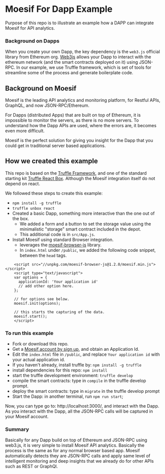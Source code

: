
# Moesif For Dapp Example

Purpose of this repo is to illustrate an example how a DAPP can integrate Moesif
for API analytics.

### Background on Dapps

When you create your own Dapp, the key dependency is the `web3.js` official library from Ethereum org.
[Web3js](https://github.com/ethereum/web3.js/) allows your Dapp to interact with the ethereum network (and the smart contracts deployed on it) using JSON-RPC. In our example, we use Truffle framework, which is set of tools for streamline some of the process and generate boilerplate code.

## Background on Moesif

Moesif is the leading API analytics and monitoring platform, for Restful APIs, GraphQL, and now JSON-RPC/Ethereum.

For Dapps (distributed Apps) that are built on top of Ethereum, it is impossible to
monitor the servers, as there is no more servers.  To understand how the Dapp APIs
are used, where the errors are, it becomes even more difficult.

Moesif is the perfect solution for giving you insight for the Dapp that you could get in traditional server based applications.

## How we created this example

This repo is based on the [Truffle Framework](http://truffleframework.com/), and one of the standard starting kit [Truffle React Box](http://truffleframework.com/boxes/react). Although the Moesif integration itself do not
depend on react.

We followed these steps to create this example:

- `npm install -g truffle`
- `truffle unbox react`
- Created a basic Dapp, something more interactive than the one out of the box.
  - We added a form and a button to set the storage value using the minimalistic "storage" smart contract included in the depot.
  - This additional code is in `src/App.js`.
- Install Moesif using standard Browser integration.
  - leverages the [moesif-browser-js](https://www.moesif.com/docs/client-integration/browser-js/) library.
  - In `index.html` under `/public`, we added the following code snippet, between the `head` tags.

```
    <script src="//unpkg.com/moesif-browser-js@1.2.0/moesif.min.js"></script>
    <script type="text/javascript">
    var options = {
      applicationId: 'Your application id'
      // add other option here.
    };

    // for options see below.
    moesif.init(options);

    // this starts the capturing of the data.
    moesif.start();
    </script>
```

### To run this example

- Fork or download this repo.
- Get a [Moesif account by sign up](https://www.moesif.com), and obtain an Application Id.
- Edit the `index.html` file in `/public`, and replace `Your application id` with your actual application id.
- If you haven't already, install truffle by: `npm install -g truffle`
- install dependencies for this repo: `npm install`
- start the truffle development environment: `truffle develop`
- compile the smart contracts: type in `compile` in the truffle develop prompt.
- deploy the smart contracts: type in `migrate` in the truffle develop prompt
- Start the Dapp: in another terminal, run `npm run start`;

Now, you can type go to: http://localhost:3000/, and interact with the Dapp.
As you interact with the Dapp, all the JSON-RPC calls will be captured in your
Moesif account.


### Summary

Basically for any Dapp build on top of Ethereum and JSON-RPC using web3.js, it is very simple
to install Moesif API analytics. Basically the process is the same as for any normal browser based app.
Moesif automatically detects they are JSON-RPC calls and apply same level of intelligent monitoring and deep insights that we already do for other APIs such as REST or GraphQl.
